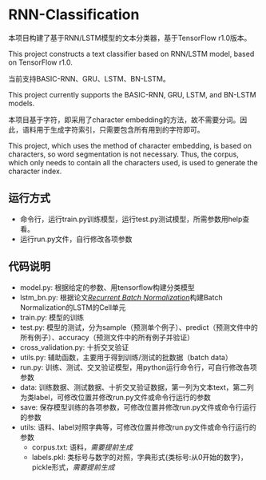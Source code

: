 # RNN-Classification  
本项目构建了基于RNN/LSTM模型的文本分类器，基于TensorFlow r1.0版本。

This project constructs a text classifier based on RNN/LSTM model, based on TensorFlow r1.0.

当前支持BASIC-RNN、GRU、LSTM、BN-LSTM。

This project currently supports the BASIC-RNN, GRU, LSTM, and BN-LSTM models.

本项目基于字符，即采用了character embedding的方法，故不需要分词。因此，语料用于生成字符索引，只需要包含所有用到的字符即可。

This project, which uses the method of character embedding, is based on characters, so word segmentation is not necessary. Thus, the corpus, which only needs to contain all the characters used, is used to generate the character index.

## 运行方式
 + 命令行，运行train.py训练模型，运行test.py测试模型，所需参数用help查看。
 + 运行run.py文件，自行修改各项参数

## 代码说明
+ model.py: 根据给定的参数、用tensorflow构建分类模型
+ lstm_bn.py: 根据论文[*Recurrent Batch Normalization*](http://arxiv.org/abs/1603.09025)构建Batch Normalization的LSTM的Cell单元
+ train.py: 模型的训练
+ test.py: 模型的测试，分为sample（预测单个例子）、predict（预测文件中的所有例子）、accuracy（预测文件中的所有例子并验证）
+ cross_validation.py: 十折交叉验证
+ utils.py: 辅助函数，主要用于得到训练/测试的批数据（batch data）
+ run.py: 训练、测试、交叉验证模型，用python运行命令行，可自行修改各项参数
+ data: 训练数据、测试数据、十折交叉验证数据，第一列为文本text，第二列为类label，可修改位置并修改run.py文件或命令行运行的参数
+ save: 保存模型训练的各项参数，可修改位置并修改run.py文件或命令行运行的参数
+ utils: 语料、label对照字典等，可修改位置并修改run.py文件或命令行运行的参数
  - corpus.txt: 语料，*需要提前生成*
  - labels.pkl: 类标号与数字的对照，字典形式{类标号:从0开始的数字}，pickle形式，*需要提前生成*
